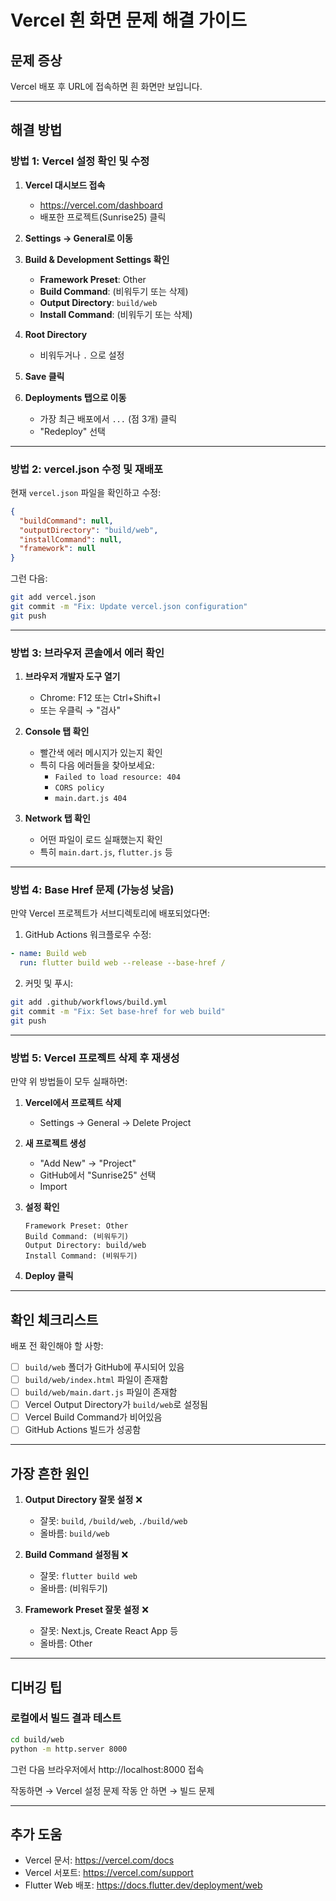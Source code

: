 # Vercel 흰 화면 문제 해결 가이드

## 문제 증상
Vercel 배포 후 URL에 접속하면 흰 화면만 보입니다.

---

## 해결 방법

### 방법 1: Vercel 설정 확인 및 수정

1. **Vercel 대시보드 접속**
   - https://vercel.com/dashboard
   - 배포한 프로젝트(Sunrise25) 클릭

2. **Settings → General로 이동**

3. **Build & Development Settings 확인**
   - **Framework Preset**: Other
   - **Build Command**: (비워두기 또는 삭제)
   - **Output Directory**: `build/web`
   - **Install Command**: (비워두기 또는 삭제)

4. **Root Directory**
   - 비워두거나 `.` 으로 설정

5. **Save 클릭**

6. **Deployments 탭으로 이동**
   - 가장 최근 배포에서 `...` (점 3개) 클릭
   - "Redeploy" 선택

---

### 방법 2: vercel.json 수정 및 재배포

현재 `vercel.json` 파일을 확인하고 수정:

```json
{
  "buildCommand": null,
  "outputDirectory": "build/web",
  "installCommand": null,
  "framework": null
}
```

그런 다음:

```bash
git add vercel.json
git commit -m "Fix: Update vercel.json configuration"
git push
```

---

### 방법 3: 브라우저 콘솔에서 에러 확인

1. **브라우저 개발자 도구 열기**
   - Chrome: F12 또는 Ctrl+Shift+I
   - 또는 우클릭 → "검사"

2. **Console 탭 확인**
   - 빨간색 에러 메시지가 있는지 확인
   - 특히 다음 에러들을 찾아보세요:
     - `Failed to load resource: 404`
     - `CORS policy`
     - `main.dart.js 404`

3. **Network 탭 확인**
   - 어떤 파일이 로드 실패했는지 확인
   - 특히 `main.dart.js`, `flutter.js` 등

---

### 방법 4: Base Href 문제 (가능성 낮음)

만약 Vercel 프로젝트가 서브디렉토리에 배포되었다면:

1. GitHub Actions 워크플로우 수정:
```yaml
- name: Build web
  run: flutter build web --release --base-href /
```

2. 커밋 및 푸시:
```bash
git add .github/workflows/build.yml
git commit -m "Fix: Set base-href for web build"
git push
```

---

### 방법 5: Vercel 프로젝트 삭제 후 재생성

만약 위 방법들이 모두 실패하면:

1. **Vercel에서 프로젝트 삭제**
   - Settings → General → Delete Project

2. **새 프로젝트 생성**
   - "Add New" → "Project"
   - GitHub에서 "Sunrise25" 선택
   - Import

3. **설정 확인**
   ```
   Framework Preset: Other
   Build Command: (비워두기)
   Output Directory: build/web
   Install Command: (비워두기)
   ```

4. **Deploy 클릭**

---

## 확인 체크리스트

배포 전 확인해야 할 사항:

- [ ] `build/web` 폴더가 GitHub에 푸시되어 있음
- [ ] `build/web/index.html` 파일이 존재함
- [ ] `build/web/main.dart.js` 파일이 존재함
- [ ] Vercel Output Directory가 `build/web`로 설정됨
- [ ] Vercel Build Command가 비어있음
- [ ] GitHub Actions 빌드가 성공함

---

## 가장 흔한 원인

1. **Output Directory 잘못 설정** ❌
   - 잘못: `build`, `/build/web`, `./build/web`
   - 올바름: `build/web`

2. **Build Command 설정됨** ❌
   - 잘못: `flutter build web`
   - 올바름: (비워두기)

3. **Framework Preset 잘못 설정** ❌
   - 잘못: Next.js, Create React App 등
   - 올바름: Other

---

## 디버깅 팁

### 로컬에서 빌드 결과 테스트

```bash
cd build/web
python -m http.server 8000
```

그런 다음 브라우저에서 http://localhost:8000 접속

작동하면 → Vercel 설정 문제
작동 안 하면 → 빌드 문제

---

## 추가 도움

- Vercel 문서: https://vercel.com/docs
- Vercel 서포트: https://vercel.com/support
- Flutter Web 배포: https://docs.flutter.dev/deployment/web
